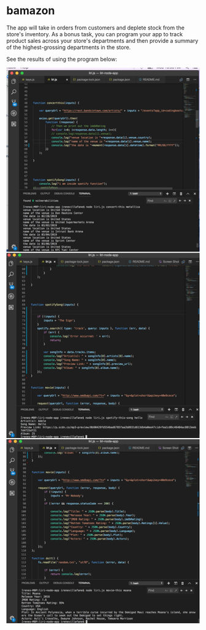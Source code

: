 # bamazon

The app will take in orders from customers and deplete stock from the store's inventory. As a bonus task, you can program your app to track product sales across your store's departments and then provide a summary of the highest-grossing departments in the store.

See the results of using the program below:


![using the concert-this command](https://github.com/ivillafanesanz/liri-node-app/blob/master/concert.png)
![using the spotify command](https://github.com/ivillafanesanz/liri-node-app/blob/master/spotify.png)
![using the movie command](https://github.com/ivillafanesanz/liri-node-app/blob/master/movie.png)
